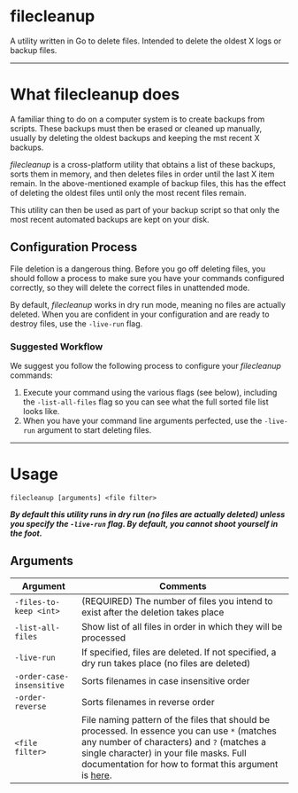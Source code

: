 # filecleanup
A utility written in Go to delete files. Intended to delete the oldest X logs or backup files.

---
# What filecleanup does

A familiar thing to do on a computer system is to create backups from scripts. These backups must then be erased or cleaned up manually, usually by deleting the oldest backups and keeping the mst recent X backups.

*filecleanup* is a cross-platform utility that obtains a list of these backups, sorts them in memory, and then deletes files in order until the last X item remain. In the above-mentioned example of backup files, this has the effect of deleting the oldest files until only the most recent files remain.

This utility can then be used as part of your backup script so that only the most recent automated backups are kept on your disk.

## Configuration Process

File deletion is a dangerous thing. Before you go off deleting files, you should follow a process to make sure you have your commands configured correctly, so they will delete the correct files in unattended mode.

By default, *filecleanup* works in dry run mode, meaning no files are actually deleted. When you are confident in your configuration and are ready to destroy files, use the `-live-run` flag.

### Suggested Workflow

We suggest you follow the following process to configure your *filecleanup* commands:

1. Execute your command using the various flags (see below), including the `-list-all-files` flag so you can see what the full sorted file list looks like.
1. When you have your command line arguments perfected, use the `-live-run` argument to start deleting files.

---

# Usage

`filecleanup [arguments] <file filter>`

***By default this utility runs in dry run (no files are actually deleted) unless you specify the `-live-run` flag. By default, you cannot shoot yourself in the foot.***

## Arguments

| Argument | Comments| 
| --- | --- |
| `-files-to-keep <int>` | (REQUIRED) The number of files you intend to exist after the deletion takes place |
| `-list-all-files` | Show list of all files in order in which they will be processed |
| `-live-run` | If specified, files are deleted. If not specified, a dry run takes place (no files are deleted) |
| `-order-case-insensitive` | Sorts filenames in case insensitive order |
| `-order-reverse` | Sorts filenames in reverse order |
| `<file filter>` | File naming pattern of the files that should be processed. In essence you can use `*` (matches any number of characters) and `?` (matches a single character) in your file masks. Full documentation for how to format this argument is [here](https://hackage.haskell.org/package/Glob-0.9.2/docs/System-FilePath-Glob.html#v:compile). |
